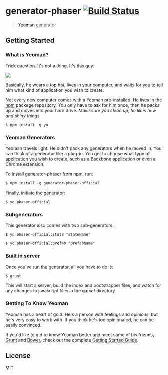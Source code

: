 # generator-phaser [![Build Status](https://secure.travis-ci.org/codevinsky/generator-phaser.png?branch=master)](https://travis-ci.org/codevinsky/generator-phaser)

> [Yeoman](http://yeoman.io) generator


## Getting Started

### What is Yeoman?

Trick question. It's not a thing. It's this guy:

![](http://i.imgur.com/JHaAlBJ.png)

Basically, he wears a top hat, lives in your computer, and waits for you to tell him what kind of application you wish to create.

Not every new computer comes with a Yeoman pre-installed. He lives in the [npm](https://npmjs.org) package repository. You only have to ask for him once, then he packs up and moves into your hard drive. *Make sure you clean up, he likes new and shiny things.*

```
$ npm install -g yo
```

### Yeoman Generators

Yeoman travels light. He didn't pack any generators when he moved in. You can think of a generator like a plug-in. You get to choose what type of application you wish to create, such as a Backbone application or even a Chrome extension.

To install generator-phaser from npm, run:

```
$ npm install -g generator-phaser-official
```

Finally, initiate the generator:

```
$ yo phaser-official
```

### Subgenerators

This generator also comes with two sub-generators:

``` 
$ yo phaser-official:state "stateName"
```

```
$ yo phaser-official:prefab "prefabName"
```

### Built in server

Once you've run the generator, all you have to do is:

```
$ grunt
```

This will start a server, build the index and bootstrapper files, and watch for any changes to javascript files in the game/ directory


### Getting To Know Yeoman

Yeoman has a heart of gold. He's a person with feelings and opinions, but he's very easy to work with. If you think he's too opinionated, he can be easily convinced.

If you'd like to get to know Yeoman better and meet some of his friends, [Grunt](http://gruntjs.com) and [Bower](http://bower.io), check out the complete [Getting Started Guide](https://github.com/yeoman/yeoman/wiki/Getting-Started).


## License

MIT
